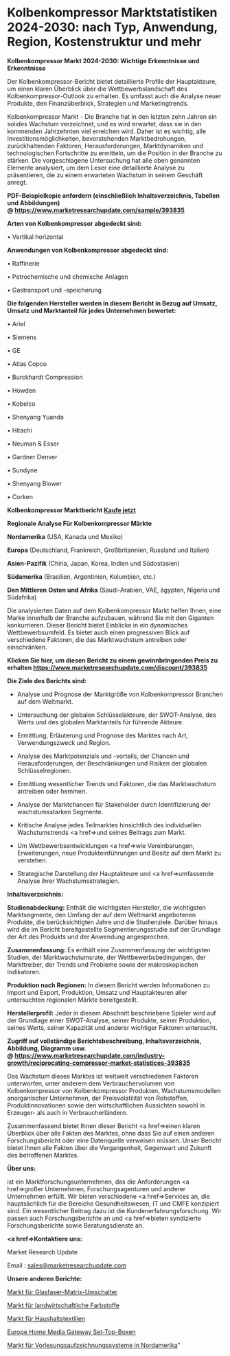 # Kolbenkompressor Marktstatistiken 2024-2030: nach Typ, Anwendung, Region, Kostenstruktur und mehr

<strong>Kolbenkompressor Markt 2024-2030: Wichtige Erkenntnisse und Erkenntnisse</strong>

Der Kolbenkompressor-Bericht bietet detaillierte Profile der Hauptakteure, um einen klaren Überblick über die Wettbewerbslandschaft des Kolbenkompressor-Outlook zu erhalten. Es umfasst auch die Analyse neuer Produkte, den Finanzüberblick, Strategien und Marketingtrends.

Kolbenkompressor Markt - Die Branche hat in den letzten zehn Jahren ein solides Wachstum verzeichnet, und es wird erwartet, dass sie in den kommenden Jahrzehnten viel erreichen wird. Daher ist es wichtig, alle Investitionsmöglichkeiten, bevorstehenden Marktbedrohungen, zurückhaltenden Faktoren, Herausforderungen, Marktdynamiken und technologischen Fortschritte zu ermitteln, um die Position in der Branche zu stärken. Die vorgeschlagene Untersuchung hat alle oben genannten Elemente analysiert, um dem Leser eine detaillierte Analyse zu präsentieren, die zu einem erwarteten Wachstum in seinem Geschäft anregt.

<strong><b>PDF-Beispielkopie anfordern (einschließlich Inhaltsverzeichnis, Tabellen und Abbildungen) @ </b></strong><strong><a href=https://www.marketresearchupdate.com/sample/393835><strong>https://www.marketresearchupdate.com/sample/393835</u></a></strong></strong>

<strong>Arten von Kolbenkompressor abgedeckt sind:</strong>

• Vertikal horizontal

<strong>Anwendungen von Kolbenkompressor abgedeckt sind:</strong>

• Raffinerie

• Petrochemische und chemische Anlagen

• Gastransport und -speicherung

<strong>Die folgenden Hersteller werden in diesem Bericht in Bezug auf Umsatz, Umsatz und Marktanteil für jedes Unternehmen bewertet:</strong>

• Ariel

• Siemens

• GE

• Atlas Copco

• Burckhardt Compression

• Howden

• Kobelco

• Shenyang Yuanda

• Hitachi

• Neuman & Esser

• Gardner Denver

• Sundyne

• Shenyang Blower

• Corken

<strong>Kolbenkompressor Marktbericht <a href=https://www.marketresearchupdate.com/buynow/393835>Kaufe jetzt</a></strong>

<strong>Regionale Analyse Für Kolbenkompressor Märkte</strong>

<strong>Nordamerika</strong> (USA, Kanada und Mexiko)

<strong>Europa</strong> (Deutschland, Frankreich, Großbritannien, Russland und Italien)

<strong>Asien-Pazifik</strong> (China, Japan, Korea, Indien und Südostasien)

<strong>Südamerika</strong> (Brasilien, Argentinien, Kolumbien, etc.)

<strong>Den Mittleren</strong> <strong>Osten und Afrika</strong> (Saudi-Arabien, VAE, ägypten, Nigeria und Südafrika)

Die analysierten Daten auf dem Kolbenkompressor Markt helfen Ihnen, eine Marke innerhalb der Branche aufzubauen, während Sie mit den Giganten konkurrieren. Dieser Bericht bietet Einblicke in ein dynamisches Wettbewerbsumfeld. Es bietet auch einen progressiven Blick auf verschiedene Faktoren, die das Marktwachstum antreiben oder einschränken.

<strong>Klicken Sie hier, um diesen Bericht zu einem gewinnbringenden Preis zu erhalten
</strong><strong><a href=https://www.marketresearchupdate.com/discount/393835>https://www.marketresearchupdate.com/discount/393835</b></u></strong></a>

<strong>Die Ziele des Berichts sind:</strong>

- Analyse und Prognose der Marktgröße von Kolbenkompressor Branchen auf dem Weltmarkt.

- Untersuchung der globalen Schlüsselakteure, der SWOT-Analyse, des Werts und des globalen Marktanteils für führende Akteure.

- Ermittlung, Erläuterung und Prognose des Marktes nach Art, Verwendungszweck und Region.

- Analyse des Marktpotenzials und -vorteils, der Chancen und Herausforderungen, der Beschränkungen und Risiken der globalen Schlüsselregionen.

- Ermittlung wesentlicher Trends und Faktoren, die das Marktwachstum antreiben oder hemmen.

- Analyse der Marktchancen für Stakeholder durch Identifizierung der wachstumsstarken Segmente.

- Kritische Analyse jedes Teilmarktes hinsichtlich des individuellen Wachstumstrends <a href=>und</a> seines Beitrags zum Markt.

- Um Wettbewerbsentwicklungen <a href=>wie</a> Vereinbarungen, Erweiterungen, neue Produkteinführungen und Besitz auf dem Markt zu verstehen.

- Strategische Darstellung der Hauptakteure und <a href=>umfas</a>sende Analyse ihrer Wachstumsstrategien.

<strong>Inhaltsverzeichnis:</strong>

<strong>Studienabdeckung:</strong> Enthält die wichtigsten Hersteller, die wichtigsten Marktsegmente, den Umfang der auf dem Weltmarkt angebotenen Produkte, die berücksichtigten Jahre und die Studienziele. Darüber hinaus wird die im Bericht bereitgestellte Segmentierungsstudie auf der Grundlage der Art des Produkts und der Anwendung angesprochen.

<strong>Zusammenfassung:</strong> Es enthält eine Zusammenfassung der wichtigsten Studien, der Marktwachstumsrate, der Wettbewerbsbedingungen, der Markttreiber, der Trends und Probleme sowie der makroskopischen Indikatoren.

<strong>Produktion nach Regionen:</strong> In diesem Bericht werden Informationen zu Import und Export, Produktion, Umsatz und Hauptakteuren aller untersuchten regionalen Märkte bereitgestellt.

<strong>Herstellerprofil:</strong> Jeder in diesem Abschnitt beschriebene Spieler wird auf der Grundlage einer SWOT-Analyse, seiner Produkte, seiner Produktion, seines Werts, seiner Kapazität und anderer wichtiger Faktoren untersucht.

<strong><b>Zugriff auf vollständige Berichtsbeschreibung, Inhaltsverzeichnis, Abbildung, Diagramm usw. @ </b></strong><strong><a href=https://www.marketresearchupdate.com/industry-growth/reciprocating-compressor-market-statistices-393835>https://www.marketresearchupdate.com/industry-growth/reciprocating-compressor-market-statistices-393835</a></strong>

Das Wachstum dieses Marktes ist weltweit verschiedenen Faktoren unterworfen, unter anderem dem Verbrauchervolumen von Kolbenkompressor von Kolbenkompressor Produkten, Wachstumsmodellen anorganischer Unternehmen, der Preisvolatilität von Rohstoffen, Produktinnovationen sowie den wirtschaftlichen Aussichten sowohl in Erzeuger- als auch in Verbraucherländern.

Zusammenfassend bietet Ihnen dieser Bericht <a href=>einen</a> klaren Überblick über alle Fakten des Marktes, ohne dass Sie auf einen anderen Forschungsbericht oder eine Datenquelle verweisen müssen. Unser Bericht bietet Ihnen alle Fakten über die Vergangenheit, Gegenwart und Zukunft des betroffenen Marktes.

<strong>Über uns:</strong>

 ist ein Marktforschungsunternehmen, das die Anforderungen <a href=>großer</a> Unternehmen, Forschungsagenturen und anderer Unternehmen erfüllt. Wir bieten verschiedene <a href=>Services</a> an, die hauptsächlich für die Bereiche Gesundheitswesen, IT und CMFE konzipiert sind. Ein wesentlicher Beitrag dazu ist die Kundenerfahrungsforschung. Wir passen auch Forschungsberichte an und <a href=>bieten</a> syndizierte Forschungsberichte sowie Beratungsdienste an.

<strong><a href=>Kontaktiere uns:</a></strong>

Market Research Update

Email : sales@marketresearchupdate.com

<strong>Unsere anderen Berichte:</strong>

<a href=https://www.linkedin.com/pulse/fiber-matrix-switcher-market-expects-see-significant>Markt für Glasfaser-Matrix-Umschalter</a>

<a href=https://www.linkedin.com/pulse/agricultural-colorants-market-outlooks-2023>Markt für landwirtschaftliche Farbstoffe</a>

<a href=https://www.linkedin.com/pulse/household-textile-market-size-share-outlook-growth-prospects>Markt für Haushaltstextilien</a>

<a href=https://www.linkedin.com/pulse/europe-home-media-gateway-set-top-boxes>Europe Home Media Gateway Set-Top-Boxen</a>

<a href=https://www.linkedin.com/pulse/north-america-lecture-capture-systems-market-2023-comprehensive>Markt für Vorlesungsaufzeichnungssysteme in Nordamerika</a>"
